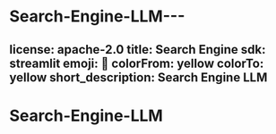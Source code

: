 # Search-Engine-LLM---
license: apache-2.0
title: Search Engine
sdk: streamlit
emoji: 🏃
colorFrom: yellow
colorTo: yellow
short_description: Search Engine LLM
---
# Search-Engine-LLM
